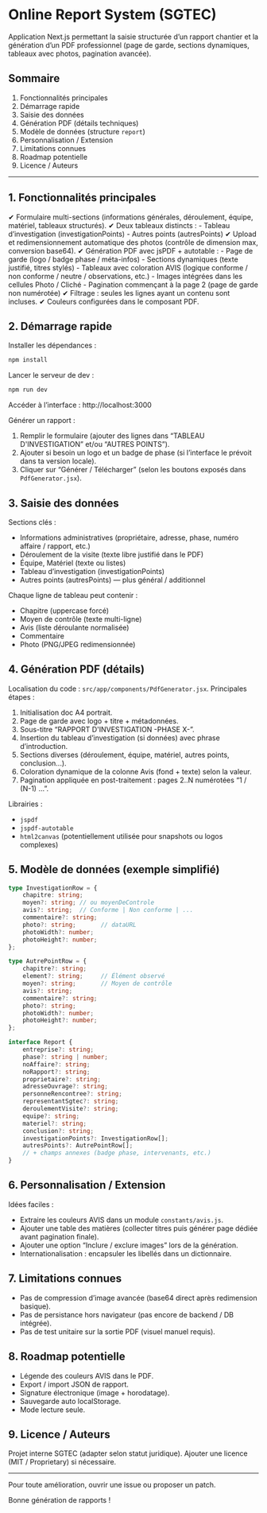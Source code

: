 ﻿# Online Report System (SGTEC)

Application Next.js permettant la saisie structurée d’un rapport chantier et la génération d’un PDF professionnel (page de garde, sections dynamiques, tableaux avec photos, pagination avancée).

## Sommaire
1. Fonctionnalités principales
2. Démarrage rapide
3. Saisie des données
4. Génération PDF (détails techniques)
5. Modèle de données (structure `report`)
6. Personnalisation / Extension
7. Limitations connues
8. Roadmap potentielle
9. Licence / Auteurs

---
## 1. Fonctionnalités principales
✔ Formulaire multi-sections (informations générales, déroulement, équipe, matériel, tableaux structurés).
✔ Deux tableaux distincts :
	 - Tableau d’investigation (investigationPoints)
	 - Autres points (autresPoints)
✔ Upload et redimensionnement automatique des photos (contrôle de dimension max, conversion base64).
✔ Génération PDF avec jsPDF + autotable :
	 - Page de garde (logo / badge phase / méta-infos)
	 - Sections dynamiques (texte justifié, titres stylés)
	 - Tableaux avec coloration AVIS (logique conforme / non conforme / neutre / observations, etc.)
	 - Images intégrées dans les cellules Photo / Cliché
	 - Pagination commençant à la page 2 (page de garde non numérotée)
✔ Filtrage : seules les lignes ayant un contenu sont incluses.
✔ Couleurs configurées dans le composant PDF.

## 2. Démarrage rapide
Installer les dépendances :
```bash
npm install
```
Lancer le serveur de dev :
```bash
npm run dev
```
Accéder à l’interface : http://localhost:3000

Générer un rapport :
1. Remplir le formulaire (ajouter des lignes dans “TABLEAU D'INVESTIGATION” et/ou “AUTRES POINTS”).
2. Ajouter si besoin un logo et un badge de phase (si l’interface le prévoit dans ta version locale).
3. Cliquer sur “Générer / Télécharger” (selon les boutons exposés dans `PdfGenerator.jsx`).

## 3. Saisie des données
Sections clés :
- Informations administratives (propriétaire, adresse, phase, numéro affaire / rapport, etc.)
- Déroulement de la visite (texte libre justifié dans le PDF)
- Équipe, Matériel (texte ou listes)
- Tableau d’investigation (investigationPoints)
- Autres points (autresPoints) — plus général / additionnel

Chaque ligne de tableau peut contenir :
- Chapitre (uppercase forcé)
- Moyen de contrôle (texte multi-ligne)
- Avis (liste déroulante normalisée)
- Commentaire
- Photo (PNG/JPEG redimensionnée)

## 4. Génération PDF (détails)
Localisation du code : `src/app/components/PdfGenerator.jsx`.
Principales étapes :
1. Initialisation doc A4 portrait.
2. Page de garde avec logo + titre + métadonnées.
3. Sous-titre “RAPPORT D'INVESTIGATION -PHASE X-”.
4. Insertion du tableau d’investigation (si données) avec phrase d’introduction.
5. Sections diverses (déroulement, équipe, matériel, autres points, conclusion...).
6. Coloration dynamique de la colonne Avis (fond + texte) selon la valeur.
7. Pagination appliquée en post-traitement : pages 2..N numérotées “1 / (N-1) …”.

Librairies :
- `jspdf`
- `jspdf-autotable`
- `html2canvas` (potentiellement utilisée pour snapshots ou logos complexes)

## 5. Modèle de données (exemple simplifié)
```ts
type InvestigationRow = {
	chapitre: string;
	moyen?: string; // ou moyenDeControle
	avis?: string;  // Conforme | Non conforme | ...
	commentaire?: string;
	photo?: string;       // dataURL
	photoWidth?: number;
	photoHeight?: number;
};

type AutrePointRow = {
	chapitre?: string;
	element?: string;     // Élément observé
	moyen?: string;       // Moyen de contrôle
	avis?: string;
	commentaire?: string;
	photo?: string;
	photoWidth?: number;
	photoHeight?: number;
};

interface Report {
	entreprise?: string;
	phase?: string | number;
	noAffaire?: string;
	noRapport?: string;
	proprietaire?: string;
	adresseOuvrage?: string;
	personneRencontree?: string;
	representantSgtec?: string;
	deroulementVisite?: string;
	equipe?: string;
	materiel?: string;
	conclusion?: string;
	investigationPoints?: InvestigationRow[];
	autresPoints?: AutrePointRow[];
	// + champs annexes (badge phase, intervenants, etc.)
}
```

## 6. Personnalisation / Extension
Idées faciles :
- Extraire les couleurs AVIS dans un module `constants/avis.js`.
- Ajouter une table des matières (collecter titres puis générer page dédiée avant pagination finale).
- Ajouter une option “Inclure / exclure images” lors de la génération.
- Internationalisation : encapsuler les libellés dans un dictionnaire.

## 7. Limitations connues
- Pas de compression d’image avancée (base64 direct après redimension basique).
- Pas de persistance hors navigateur (pas encore de backend / DB intégrée).
- Pas de test unitaire sur la sortie PDF (visuel manuel requis).

## 8. Roadmap potentielle
- Légende des couleurs AVIS dans le PDF.
- Export / import JSON de rapport.
- Signature électronique (image + horodatage).
- Sauvegarde auto localStorage.
- Mode lecture seule.

## 9. Licence / Auteurs
Projet interne SGTEC (adapter selon statut juridique). Ajouter une licence (MIT / Proprietary) si nécessaire.

---
Pour toute amélioration, ouvrir une issue ou proposer un patch.

Bonne génération de rapports !
